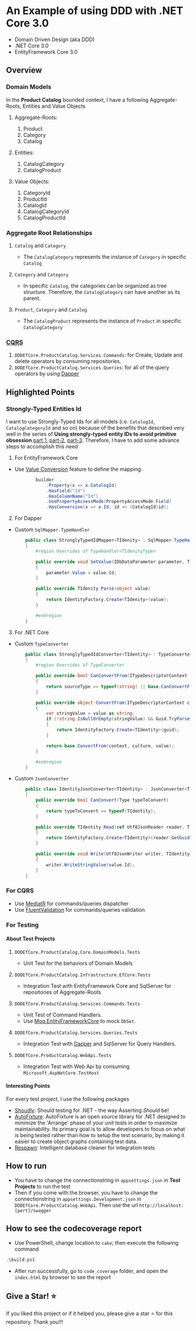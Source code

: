 # An Example of using DDD with .NET Core 3.0

- Domain Driven Design (aka DDD)
- .NET Core 3.0
- EntityFramework Core 3.0

## Overview

### Domain Models

In the **Product Catalog** bounded context, I have a following Aggregate-Roots, Entities and Value Objects

1. Aggregate-Roots:
   1. Product
   2. Category
   3. Catalog

2. Entities:
   1. CatalogCategory
   2. CatalogProduct

3. Value Objects:
   1. CategoryId
   2. ProductId
   3. CatalogId
   4. CatalogCategoryId
   5. CatalogProductId

### Aggregate Root Relationships

1. `Catalog` and `Category`
    - The `CatalogCategory` represents the instance of `Category` in specific `Catalog`

2. `Category` and `Category`
    - In specific `Catalog`, the categories can be organized as tree structure. Therefore, the `CatalogCategory` can have another as its parent.

3. `Product`, `Category` and `Catalog`
    - The `CatalogProduct` represents the instance of `Product` in specific `CatalogCategory`

### [CQRS](https://martinfowler.com/bliki/CQRS.html)

1. `DDDEfCore.ProductCatalog.Services.Commands`: for Create, Update and delete operators by consuming repositories.
2. `DDDEfCore.ProductCatalog.Services.Queries`: for all of the query operators by using [Dapper](https://github.com/StackExchange/Dapper)

## Highlighted Points

### Strongly-Typed Entities Id

I want to use Strongly-Typed Ids for all models (i.e. `CatalogId`, `CatalogCategoryId` and so on) because of the benefits that described very well in the series of **Using strongly-typed entity IDs to avoid primitive obsession** [part 1](https://andrewlock.net/using-strongly-typed-entity-ids-to-avoid-primitive-obsession-part-1/), [part-2](https://andrewlock.net/using-strongly-typed-entity-ids-to-avoid-primitive-obsession-part-2/), [part-3](https://andrewlock.net/using-strongly-typed-entity-ids-to-avoid-primitive-obsession-part-3/). Therefore, I have to add some advance steps to accomplish this need

1. For EntityFramework Core

- Use [Value Conversion](https://docs.microsoft.com/en-us/ef/core/modeling/value-conversions) feature to define the mapping.

    ```csharp
            builder
                .Property(x => x.CatalogId)
                .HasField("Id")
                .HasColumnName("Id")
                .UsePropertyAccessMode(PropertyAccessMode.Field)
                .HasConversion(x => x.Id, id => (CatalogId)id);
    ```

2. For Dapper

- Custom `SqlMapper.TypeHandler`

    ```csharp
        public class StronglyTypedIdMapper<TIdenity> : SqlMapper.TypeHandler<TIdenity> where TIdenity : IdentityBase
        {
            #region Overrides of TypeHandler<TIdenityType>

            public override void SetValue(IDbDataParameter parameter, TIdenity value)
            {
                parameter.Value = value.Id;
            }

            public override TIdenity Parse(object value)
            {
                return IdentityFactory.Create<TIdenity>(value);
            }

            #endregion
        }
    ```

3. For .NET Core

- Custom `TypeConverter`

    ```csharp
        public class StronglyTypedIdConverter<TIdentity> : TypeConverter where TIdentity : IdentityBase
        {
            #region Overrides of TypeConverter

            public override bool CanConvertFrom(ITypeDescriptorContext context, Type sourceType)
            {
                return sourceType == typeof(string) || base.CanConvertFrom(context, sourceType);
            }

            public override object ConvertFrom(ITypeDescriptorContext context, CultureInfo culture, object value)
            {
                var stringValue = value as string;
                if (!string.IsNullOrEmpty(stringValue) && Guid.TryParse(stringValue, out var guid))
                {
                    return IdentityFactory.Create<TIdentity>(guid);
                }

                return base.ConvertFrom(context, culture, value);
            }

            #endregion
        }
    ```

- Custom `JsonConverter`

    ```csharp
        public class IdentityJsonConverter<TIdentity> : JsonConverter<TIdentity> where TIdentity : IdentityBase
        {
            public override bool CanConvert(Type typeToConvert)
            {
                return typeToConvert == typeof(TIdentity);
            }

            public override TIdentity Read(ref Utf8JsonReader reader, Type typeToConvert, JsonSerializerOptions options)
            {
                return IdentityFactory.Create<TIdentity>(reader.GetGuid());
            }

            public override void Write(Utf8JsonWriter writer, TIdentity value, JsonSerializerOptions options)
            {
                writer.WriteStringValue(value.Id);
            }
        }
    ```

### For CQRS

- Use [MediatR](https://github.com/jbogard/MediatR) for commands/queries dispatcher
- Use [FluentValidation](https://fluentvalidation.net/) for commands/queries validation

### For Testing

#### About Test Projects

1. `DDDEfCore.ProductCatalog.Core.DomainModels.Tests`
    - Unit Test for the behaviors of Domain Models

2. `DDDEfCore.ProductCatalog.Infrastructure.EfCore.Tests`
    - Integration Test with EntityFramework Core and SqlServer for repositories of Aggregate-Roots

3. `DDDEfCore.ProductCatalog.Services.Commands.Tests`
    - Unit Test of Command Handlers.
    - Use [Moq.EntityFrameworkCore](https://github.com/MichalJankowskii/Moq.EntityFrameworkCore) to mock `DbSet`.

4. `DDDEfCore.ProductCatalog.Services.Queries.Tests`
    - Integration Test with [Dapper](https://github.com/StackExchange/Dapper) and SqlServer for Query Handlers.

5. `DDDEfCore.ProductCatalog.WebApi.Tests`
   - Integration Test with Web Api by consuming `Microsoft.AspNetCore.TestHost`

#### Interesting Points

For every test project, I use the following packages

- [Shoudly](https://github.com/shouldly/shouldly): Should testing for .NET - the way Asserting *Should* be! 
- [AutoFixture](https://github.com/AutoFixture/AutoFixture): AutoFixture is an open source library for .NET designed to minimize the 'Arrange' phase of your unit tests in order to maximize maintainability. Its primary goal is to allow developers to focus on what is being tested rather than how to setup the test scenario, by making it easier to create object graphs containing test data.
- [Respawn](https://github.com/jbogard/Respawn): Intelligent database cleaner for integration tests


## How to run

- You have to change the connectionstring in `appsettings.json` in **Test Projects** to run the test
- Then if you come with the browser, you have to change the connectionstring in `appsettings.Development.json` in `DDDEfCore.ProductCatalog.WebApi`. Then use the url `http://localhost:[port]/swagger`

## How to see the codecoverage report

- Use PowerShell, change location to `cake`; then execute the following command

```powershell
.\build.ps1
```

- After run successfully, go to `code_coverage` folder, and open the `index.html` by browser to see the report


## Give a Star! :star:

If you liked this project or if it helped you, please give a star :star: for this repository. Thank you!!!